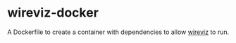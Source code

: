 # wireviz-docker

A Dockerfile to create a container with dependencies to allow [wireviz](https://github.com/wireviz/WireViz) to run.